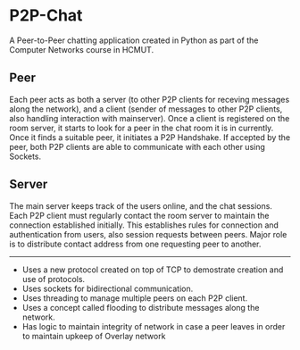 # P2P-Chat
A Peer-to-Peer chatting application created in Python as part of the Computer Networks course in HCMUT.

## Peer
Each peer acts as both a server (to other P2P clients for receving messages along the network), and a client (sender of messages to other P2P clients, also handling interaction with mainserver). Once a client is registered on the room server, it starts to look for a peer in the chat room it is in currently. Once it finds a suitable peer, it initiates a P2P Handshake. If accepted by the peer, both P2P clients are able to communicate with each other using Sockets.  

## Server  
The main server keeps track of the users online, and the chat sessions. Each P2P client must regularly contact the room server to maintain the connection established initially. This establishes rules for connection and authentication from users, also session requests between peers. Major role is to distribute contact address from one requesting peer to another.  

---

* Uses a new protocol created on top of TCP to demostrate creation and use of protocols.
* Uses sockets for bidirectional communication. 
* Uses threading to manage multiple peers on each P2P client.
* Uses a concept called flooding to distribute messages along the network. 
* Has logic to maintain integrity of network in case a peer leaves in order to maintain upkeep of Overlay network

